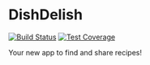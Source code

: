 # DishDelish

[![Build Status](https://api.cirrus-ci.com/github/DishDelish/dishdelish-app.svg)](https://cirrus-ci.com/github/DishDelish/dishdelish-app)
[![Test Coverage](https://api.codeclimate.com/v1/badges/83f08fe1d7c575621591/test_coverage)](https://codeclimate.com/github/DishDelish/dishdelish-app/test_coverage)

Your new app to find and share recipes!

